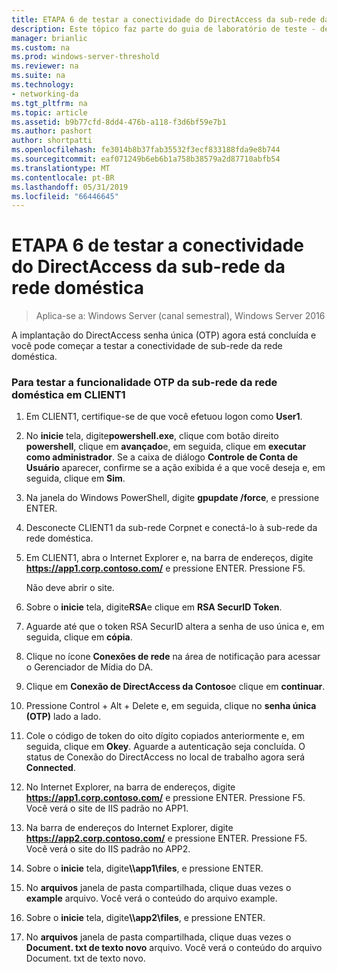 ```yaml
---
title: ETAPA 6 de testar a conectividade do DirectAccess da sub-rede da rede doméstica
description: Este tópico faz parte do guia de laboratório de teste - demonstrar o DirectAccess com autenticação OTP e SecurID de RSA para o Windows Server 2016
manager: brianlic
ms.custom: na
ms.prod: windows-server-threshold
ms.reviewer: na
ms.suite: na
ms.technology:
- networking-da
ms.tgt_pltfrm: na
ms.topic: article
ms.assetid: b9b77cfd-8dd4-476b-a118-f3d6bf59e7b1
ms.author: pashort
author: shortpatti
ms.openlocfilehash: fe3014b8b37fab35532f3ecf833188fda9e8b744
ms.sourcegitcommit: eaf071249b6eb6b1a758b38579a2d87710abfb54
ms.translationtype: MT
ms.contentlocale: pt-BR
ms.lasthandoff: 05/31/2019
ms.locfileid: "66446645"
---
```

# <a name="step-6-test-directaccess-connectivity-from-the-homenet-subnet"></a>ETAPA 6 de testar a conectividade do DirectAccess da sub-rede da rede doméstica

>Aplica-se a: Windows Server (canal semestral), Windows Server 2016

A implantação do DirectAccess senha única (OTP) agora está concluída e você pode começar a testar a conectividade de sub-rede da rede doméstica.  
  
### <a name="to-test-otp-functionality-from-the-homenet-subnet-on-client1"></a>Para testar a funcionalidade OTP da sub-rede da rede doméstica em CLIENT1  
  
1. Em CLIENT1, certifique-se de que você efetuou logon como **User1**.  
  
2. No **inicie** tela, digite**powershell.exe**, clique com botão direito **powershell**, clique em **avançado**e, em seguida, clique em **executar como administrador**. Se a caixa de diálogo **Controle de Conta de Usuário** aparecer, confirme se a ação exibida é a que você deseja e, em seguida, clique em **Sim**.  
  
3. Na janela do Windows PowerShell, digite **gpupdate /force**, e pressione ENTER.  
  
4. Desconecte CLIENT1 da sub-rede Corpnet e conectá-lo à sub-rede da rede doméstica.  
  
5. Em CLIENT1, abra o Internet Explorer e, na barra de endereços, digite **https://app1.corp.contoso.com/** e pressione ENTER. Pressione F5.  
  
   Não deve abrir o site.  
  
6. Sobre o **inicie** tela, digite**RSA**e clique em **RSA SecurID Token**.  
  
7. Aguarde até que o token RSA SecurID altera a senha de uso única e, em seguida, clique em **cópia**.  
  
8. Clique no ícone **Conexões de rede** na área de notificação para acessar o Gerenciador de Mídia do DA.  
  
9. Clique em **Conexão de DirectAccess da Contoso**e clique em **continuar**.  
  
10. Pressione Control + Alt + Delete e, em seguida, clique no **senha única (OTP)** lado a lado.  
  
11. Cole o código de token do oito dígito copiados anteriormente e, em seguida, clique em **Okey**. Aguarde a autenticação seja concluída. O status de Conexão do DirectAccess no local de trabalho agora será **Connected**.  
  
12. No Internet Explorer, na barra de endereços, digite **https://app1.corp.contoso.com/** e pressione ENTER. Pressione F5. Você verá o site de IIS padrão no APP1.  
  
13. Na barra de endereços do Internet Explorer, digite **https://app2.corp.contoso.com/** e pressione ENTER. Pressione F5. Você verá o site do IIS padrão no APP2.  
  
14. Sobre o **inicie** tela, digite<strong>\\\app1\files</strong>, e pressione ENTER.  
  
15. No **arquivos** janela de pasta compartilhada, clique duas vezes o **example** arquivo. Você verá o conteúdo do arquivo example.  
  
16. Sobre o **inicie** tela, digite<strong>\\\app2\files</strong>, e pressione ENTER.  
  
17. No **arquivos** janela de pasta compartilhada, clique duas vezes o **Document. txt de texto novo** arquivo. Você verá o conteúdo do arquivo Document. txt de texto novo.  
  


